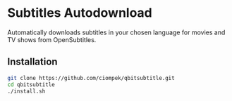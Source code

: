 # Subtitles Autodownload

Automatically downloads subtitles in your chosen language for movies and TV shows from OpenSubtitles.

## Installation

```bash
git clone https://github.com/ciompek/qbitsubtitle.git
cd qbitsubtitle
./install.sh
